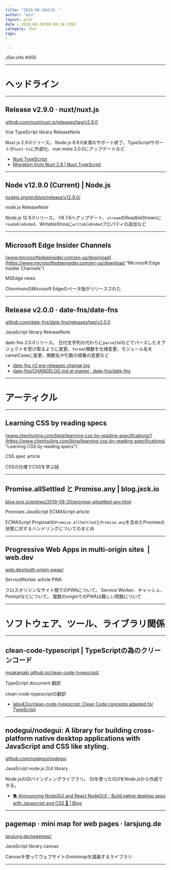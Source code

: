 ```yaml
---
title: "2019-08-26のJS: "
author: "azu"
layout: post
date : 2019-08-26T00:08:38.338Z
category: JSer
tags:
-

---
```


JSer.info #450

----

<h1 class="site-genre">ヘッドライン</h1>

----

## Release v2.9.0 · nuxt/nuxt.js
[github.com/nuxt/nuxt.js/releases/tag/v2.9.0](https://github.com/nuxt/nuxt.js/releases/tag/v2.9.0 "Release v2.9.0 · nuxt/nuxt.js")
<p class="jser-tags jser-tag-icon"><span class="jser-tag">Vue</span> <span class="jser-tag">TypeScript</span> <span class="jser-tag">library</span> <span class="jser-tag">ReleaseNote</span></p>

Nuxt.js 2.9.0リリース。
Node.js 8.9.0未満のサポート終了、TypeScriptサポートが`nuxt-ts`に外部化、vue-meta 2.0.0にアップデートなど

- [Nuxt TypeScript](https://typescript.nuxtjs.org/ "Nuxt TypeScript")
- [Migration from Nuxt 2.8 | Nuxt TypeScript](https://typescript.nuxtjs.org/migration.html "Migration from Nuxt 2.8 | Nuxt TypeScript")

----

## Node v12.9.0 (Current) | Node.js
[nodejs.org/en/blog/release/v12.9.0/](https://nodejs.org/en/blog/release/v12.9.0/ "Node v12.9.0 (Current) | Node.js")
<p class="jser-tags jser-tag-icon"><span class="jser-tag">node.js</span> <span class="jser-tag">ReleaseNote</span></p>

Node.js 12.9.0リリース。
V8 7.6へアップデート、`stream`のReadbleStreamに`readableEnded`、WritableStreaに`writableEnded`プロパティの追加など


----

## Microsoft Edge Insider Channels
[www.microsoftedgeinsider.com/en-us/download](https://www.microsoftedgeinsider.com/en-us/download "Microsoft Edge Insider Channels")
<p class="jser-tags jser-tag-icon"><span class="jser-tag">MSEdge</span> <span class="jser-tag">news</span></p>

ChromiumのMicrosoft Edgeのベータ版がリリースされた


----

## Release v2.0.0 · date-fns/date-fns
[github.com/date-fns/date-fns/releases/tag/v2.0.0](https://github.com/date-fns/date-fns/releases/tag/v2.0.0 "Release v2.0.0 · date-fns/date-fns")
<p class="jser-tags jser-tag-icon"><span class="jser-tag">JavaScript</span> <span class="jser-tag">library</span> <span class="jser-tag">ReleaseNote</span></p>

date-fns 2.0.0リリース。
日付文字列の代わりに`parseISO`などでパースしたオブジェクトを受け取るように変更、`format`関数を仕様変更、モジュール名をcamelCaseに変更、関数名や引数の順番の変更など

- [date-fns v2 pre-releases change log](http://example.com/ "date-fns v2 pre-releases change log")
- [date-fns/CHANGELOG.md at master · date-fns/date-fns](https://github.com/date-fns/date-fns/blob/master/CHANGELOG.md#200---2019-08-20 "date-fns/CHANGELOG.md at master · date-fns/date-fns")

----
<h1 class="site-genre">アーティクル</h1>

----

## Learning CSS by reading specs
[www.chenhuijing.com/blog/learning-css-by-reading-specifications/](https://www.chenhuijing.com/blog/learning-css-by-reading-specifications/ "Learning CSS by reading specs")
<p class="jser-tags jser-tag-icon"><span class="jser-tag">CSS</span> <span class="jser-tag">spec</span> <span class="jser-tag">article</span></p>

CSSの仕様でCSSを学ぶ話


----

## Promise.allSettled と Promise.any | blog.jxck.io
[blog.jxck.io/entries/2019-08-20/promise-allsettled-any.html](https://blog.jxck.io/entries/2019-08-20/promise-allsettled-any.html "Promise.allSettled と Promise.any | blog.jxck.io")
<p class="jser-tags jser-tag-icon"><span class="jser-tag">Promises</span> <span class="jser-tag">JavaScript</span> <span class="jser-tag">ECMAScript</span> <span class="jser-tag">article</span></p>

ECMAScript Proposalの`Promise.allSettled`と`Promise.any`を含めたPromiseの状態に対するハンドリングについてのまとめ


----

## Progressive Web Apps in multi-origin sites  |  web.dev
[web.dev/multi-origin-pwas/](https://web.dev/multi-origin-pwas/ "Progressive Web Apps in multi-origin sites  |  web.dev")
<p class="jser-tags jser-tag-icon"><span class="jser-tag">ServiceWorker</span> <span class="jser-tag">article</span> <span class="jser-tag">PWA</span></p>

クロスオリジンなサイト間でのPWAについて。
Service Worker、キャッシュ、Promptなどについて。
複数のoriginでのPWAは難しい問題について


----
<h1 class="site-genre">ソフトウェア、ツール、ライブラリ関係</h1>

----

## clean-code-typescript | TypeScriptの為のクリーンコード
[msakamaki.github.io/clean-code-typescript/](https://msakamaki.github.io/clean-code-typescript/ "clean-code-typescript | TypeScriptの為のクリーンコード")
<p class="jser-tags jser-tag-icon"><span class="jser-tag">TypeScript</span> <span class="jser-tag">document</span> <span class="jser-tag">翻訳</span></p>

clean-code-typescriptの翻訳

- [labs42io/clean-code-typescript: Clean Code concepts adapted for TypeScript](https://github.com/labs42io/clean-code-typescript "labs42io/clean-code-typescript: Clean Code concepts adapted for TypeScript")

----

## nodegui/nodegui: A library for building cross-platform native desktop applications with JavaScript and CSS like styling.
[github.com/nodegui/nodegui](https://github.com/nodegui/nodegui "nodegui/nodegui: A library for building cross-platform native desktop applications with JavaScript and CSS like styling.")
<p class="jser-tags jser-tag-icon"><span class="jser-tag">JavaScript</span> <span class="jser-tag">node.js</span> <span class="jser-tag">GUI</span> <span class="jser-tag">library</span></p>

Node.jsのQtバインディングライブラリ。
Qtを使ったGUIをNode.jsから作成できる。

- [🐕 Announcing NodeGUI and React NodeGUI - Build native desktop apps with Javascript and CSS 🎉 | Blog](https://blog.atulr.com/nodegui-intro/ "🐕 Announcing NodeGUI and React NodeGUI - Build native desktop apps with Javascript and CSS 🎉 | Blog")

----

## pagemap · mini map for web pages · larsjung.de
[larsjung.de/pagemap/](https://larsjung.de/pagemap/ "pagemap · mini map for web pages · larsjung.de")
<p class="jser-tags jser-tag-icon"><span class="jser-tag">JavaScript</span> <span class="jser-tag">library</span> <span class="jser-tag">canvas</span></p>

Canvasを使ってウェブサイトのminimapを描画するライブラリ


----
